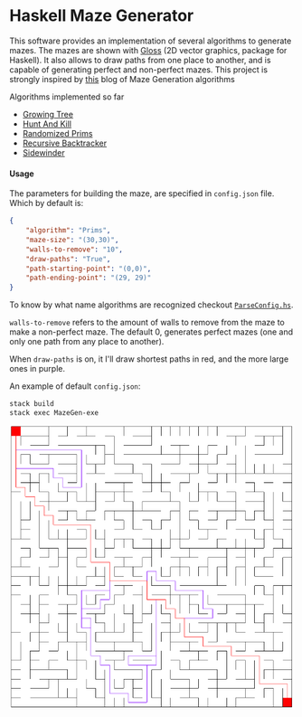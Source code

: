 # Haskell Maze Generator

This software provides an implementation of several algorithms to generate
mazes. The mazes are shown with
[Gloss](https://hackage.haskell.org/package/gloss)
(2D vector graphics, package for Haskell). It also allows to draw paths from one
place to another, and is capable of generating perfect and non-perfect mazes.
This project is strongly inspired by
[this](http://weblog.jamisbuck.org/2011/2/7/maze-generation-algorithm-recap)
blog of Maze Generation algorithms

Algorithms implemented so far
- [Growing Tree](https://github.com/Average-user/MazeGen/tree/master/src/GrowingTree.hs)
- [Hunt And Kill](https://github.com/Average-user/MazeGen/tree/master/src/HuntKill.hs)
- [Randomized Prims](https://github.com/Average-user/MazeGen/tree/master/src/Prims.hs)
- [Recursive Backtracker](https://github.com/Average-user/MazeGen/tree/master/src/Backtracker.hs)
- [Sidewinder](https://github.com/Average-user/MazeGen/tree/master/src/Sidewinder.hs)

#### Usage

The parameters for building the maze, are specified in `config.json` file. Which
by default is:

``` json
{
    "algorithm": "Prims",
    "maze-size": "(30,30)",
    "walls-to-remove": "10",
    "draw-paths": "True",
    "path-starting-point": "(0,0)",
    "path-ending-point": "(29, 29)"
}
```
To know by what name algorithms are recognized checkout
[`ParseConfig.hs`](https://github.com/Average-user/MazeGen/blob/master/src/ParseConfig.hs).

`walls-to-remove` refers to the amount of walls to remove from the maze to make
a non-perfect maze. The default 0, generates perfect mazes (one and only one
path from any place to another).

When `draw-paths` is on, it I'll draw shortest paths in red, and the more large
ones in purple.

An example of default `config.json`:

``` text
stack build
stack exec MazeGen-exe
```

![](https://github.com/Average-user/MazeGen/blob/master/Pictures/example.png)

```
